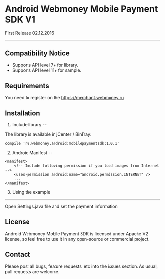 Android Webmoney Mobile Payment SDK V1
===

First Release 02.12.2016

---

Compatibility Notice
---

- Supports API level 7+ for library.
- Supports API level 11+ for sample.


Requirements
---
You need to register on the https://merchant.webmoney.ru


Installation
---

1. Include library
--


The library is available in jCenter / BinTray:

``
        compile 'ru.webmoney.android:mobilepaymentsdk:1.0.1'
``

2. Android Manifest
--

```
<manifest>
    <!-- Include following permission if you load images from Internet -->
    <uses-permission android:name="android.permission.INTERNET" />
    ...
</manifest>
```

3. Using the example
---
Open Settings.java file and set the payment information



License
---
Android Webmoney Mobile Payment SDK is licensed under Apache V2 license, so feel free to use it in any open-source or commercial project.


Contact
---
Please post all bugs, feature requests, etc into the issues section. As usual, pull requests are welcome.




